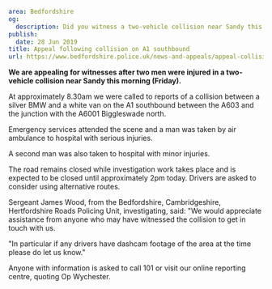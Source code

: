 ```yaml
area: Bedfordshire
og:
  description: Did you witness a two-vehicle collision near Sandy this morning (Friday)? We are appealing for information.
publish:
  date: 28 Jun 2019
title: Appeal following collision on A1 southbound
url: https://www.bedfordshire.police.uk/news-and-appeals/appeal-collision-a1southbound-june2019
```

**We are appealing for witnesses after two men were injured in a two-vehicle collision near Sandy this morning (Friday).**

At approximately 8.30am we were called to reports of a collision between a silver BMW and a white van on the A1 southbound between the A603 and the junction with the A6001 Biggleswade north.

Emergency services attended the scene and a man was taken by air ambulance to hospital with serious injuries.

A second man was also taken to hospital with minor injuries.

The road remains closed while investigation work takes place and is expected to be closed until approximately 2pm today. Drivers are asked to consider using alternative routes.

Sergeant James Wood, from the Bedfordshire, Cambridgeshire, Hertfordshire Roads Policing Unit, investigating, said: "We would appreciate assistance from anyone who may have witnessed the collision to get in touch with us.

"In particular if any drivers have dashcam footage of the area at the time please do let us know."

Anyone with information is asked to call 101 or visit our online reporting centre, quoting Op Wychester.
